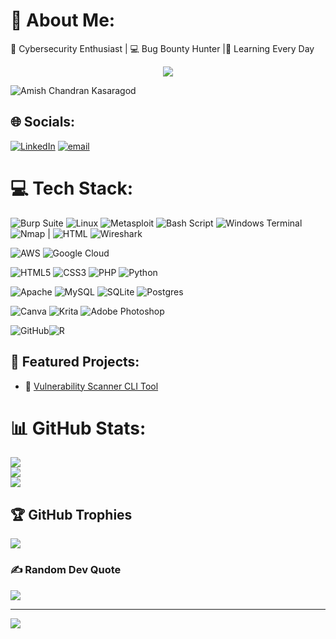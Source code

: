 # 💫 About Me:
🔐 Cybersecurity Enthusiast | 💻 Bug Bounty Hunter |🚀 Learning Every Day
<p align="center">
  <img src="https://readme-typing-svg.herokuapp.com/?lines=Ethical+Hacker+%7C+Python+Developer+%7C+Bug+Bounty+Hunter;Always+Learning+Something+New!&center=true&width=500&height=45">
</p>

![Amish Chandran Kasaragod](https://img.shields.io/badge/Made%20by-Amish_Chandran_Kasaragod-1f425f?style=for-the-badge)


## 🌐 Socials:
[![LinkedIn](https://img.shields.io/badge/LinkedIn-%230077B5.svg?logo=linkedin&logoColor=white)](https://linkedin.com/in/amish-chandran-kasaragod-5454882a5) [![email](https://img.shields.io/badge/Email-D14836?logo=gmail&logoColor=white)](mailto:amishck08@gmail.com) 

# 💻 Tech Stack:
![Burp Suite](https://img.shields.io/badge/Burp%20Suite-FF3300?style=for-the-badge&logo=burpsuite&logoColor=white) ![Linux](https://img.shields.io/badge/Linux-FCC624?style=for-the-badge&logo=linux&logoColor=black) ![Metasploit](https://img.shields.io/badge/Metasploit-000000?style=for-the-badge&logo=metasploit&logoColor=white) ![Bash Script](https://img.shields.io/badge/bash_script-%23121011.svg?style=for-the-badge&logo=gnu-bash&logoColor=white) ![Windows Terminal](https://img.shields.io/badge/Windows%20Terminal-%234D4D4D.svg?style=for-the-badge&logo=windows-terminal&logoColor=white) ![Nmap](https://img.shields.io/badge/-Nmap-004170?logo=nmap&logoColor=white&style=flat-square) | ![HTML](https://img.shields.io/badge/-HTML-E34F26?logo=html5&logoColor=white&style=flat-square) ![Wireshark](https://img.shields.io/badge/-Wireshark-1679A7?logo=wireshark&logoColor=white&style=flat-square)

![AWS](https://img.shields.io/badge/AWS-%23FF9900.svg?style=for-the-badge&logo=amazon-aws&logoColor=white)  ![Google Cloud](https://img.shields.io/badge/GoogleCloud-%234285F4.svg?style=for-the-badge&logo=google-cloud&logoColor=white)

![HTML5](https://img.shields.io/badge/html5-%23E34F26.svg?style=for-the-badge&logo=html5&logoColor=white)  ![CSS3](https://img.shields.io/badge/css3-%231572B6.svg?style=for-the-badge&logo=css3&logoColor=white) ![PHP](https://img.shields.io/badge/php-%23777BB4.svg?style=for-the-badge&logo=php&logoColor=white) ![Python](https://img.shields.io/badge/python-3670A0?style=for-the-badge&logo=python&logoColor=ffdd54)

![Apache](https://img.shields.io/badge/apache-%23D42029.svg?style=for-the-badge&logo=apache&logoColor=white) ![MySQL](https://img.shields.io/badge/mysql-4479A1.svg?style=for-the-badge&logo=mysql&logoColor=white) ![SQLite](https://img.shields.io/badge/sqlite-%2307405e.svg?style=for-the-badge&logo=sqlite&logoColor=white) ![Postgres](https://img.shields.io/badge/postgres-%23316192.svg?style=for-the-badge&logo=postgresql&logoColor=white)

![Canva](https://img.shields.io/badge/Canva-%2300C4CC.svg?style=for-the-badge&logo=Canva&logoColor=white) ![Krita](https://img.shields.io/badge/Krita-203759?style=for-the-badge&logo=krita&logoColor=EEF37B) ![Adobe Photoshop](https://img.shields.io/badge/adobe%20photoshop-%2331A8FF.svg?style=for-the-badge&logo=adobe%20photoshop&logoColor=white)

![GitHub](https://img.shields.io/badge/github-%23121011.svg?style=for-the-badge&logo=github&logoColor=white)![R](https://img.shields.io/badge/r-%23276DC3.svg?style=for-the-badge&logo=r&logoColor=white)

## 🚀 Featured Projects:
- 🔐 [Vulnerability Scanner CLI Tool](https://github.com/amishck/vuln-scanner)
  
# 📊 GitHub Stats:
![](https://github-readme-stats.vercel.app/api?username=amishck&theme=dark&hide_border=false&include_all_commits=true&count_private=true)<br/>
![](https://nirzak-streak-stats.vercel.app/?user=amishck&theme=dark&hide_border=false)<br/>
![](https://github-readme-stats.vercel.app/api/top-langs/?username=amishck&theme=dark&hide_border=false&include_all_commits=true&count_private=true&layout=compact)

## 🏆 GitHub Trophies
![](https://github-profile-trophy.vercel.app/?username=amishck&theme=radical&no-frame=false&no-bg=true&margin-w=4)

### ✍️ Random Dev Quote
![](https://quotes-github-readme.vercel.app/api?type=horizontal&theme=radical)

---
[![](https://visitcount.itsvg.in/api?id=amishck&icon=10&color=13)](https://visitcount.itsvg.in)

<!-- Proudly created with GPRM ( https://gprm.itsvg.in ) -->
